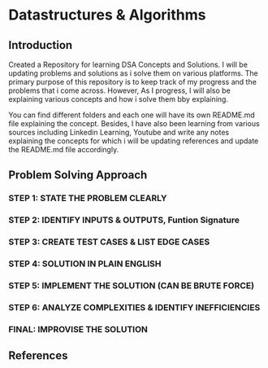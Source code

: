 # Datastructures & Algorithms

## Introduction

Created a Repository for learning DSA Concepts and Solutions. I will be updating problems and solutions as i solve them on various platforms. 
The primary purpose of this repository is to keep track of my progress and the problems that i come across. However, As I progress, I will also be explaining various concepts and how i solve them bby explaining. 

You can find different folders and each one will have its own README.md file explaining the concept. Besides, I have also been learning from various sources including Linkedin Learning, Youtube and write any notes explaining the concepts for which i will be updating references and update the README.md file accordingly.


## Problem Solving Approach
### STEP 1: STATE THE PROBLEM CLEARLY

### STEP 2: IDENTIFY INPUTS & OUTPUTS, Funtion Signature  

### STEP 3: CREATE TEST CASES & LIST EDGE CASES

### STEP 4: SOLUTION IN PLAIN ENGLISH

### STEP 5: IMPLEMENT THE SOLUTION (CAN BE BRUTE FORCE)

### STEP 6: ANALYZE COMPLEXITIES & IDENTIFY INEFFICIENCIES

### FINAL: IMPROVISE THE SOLUTION

## References